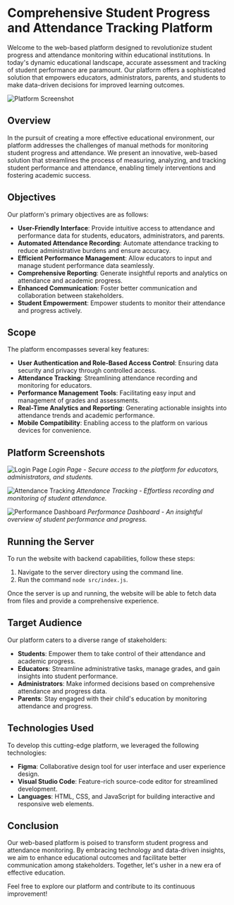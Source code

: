 # Comprehensive Student Progress and Attendance Tracking Platform

Welcome to the web-based platform designed to revolutionize student progress and attendance monitoring within educational institutions. In today's dynamic educational landscape, accurate assessment and tracking of student performance are paramount. Our platform offers a sophisticated solution that empowers educators, administrators, parents, and students to make data-driven decisions for improved learning outcomes.

![Platform Screenshot](/images/platform_screenshot.png)

## Overview

In the pursuit of creating a more effective educational environment, our platform addresses the challenges of manual methods for monitoring student progress and attendance. We present an innovative, web-based solution that streamlines the process of measuring, analyzing, and tracking student performance and attendance, enabling timely interventions and fostering academic success.

## Objectives

Our platform's primary objectives are as follows:

- **User-Friendly Interface**: Provide intuitive access to attendance and performance data for students, educators, administrators, and parents.
- **Automated Attendance Recording**: Automate attendance tracking to reduce administrative burdens and ensure accuracy.
- **Efficient Performance Management**: Allow educators to input and manage student performance data seamlessly.
- **Comprehensive Reporting**: Generate insightful reports and analytics on attendance and academic progress.
- **Enhanced Communication**: Foster better communication and collaboration between stakeholders.
- **Student Empowerment**: Empower students to monitor their attendance and progress actively.

## Scope

The platform encompasses several key features:

- **User Authentication and Role-Based Access Control**: Ensuring data security and privacy through controlled access.
- **Attendance Tracking**: Streamlining attendance recording and monitoring for educators.
- **Performance Management Tools**: Facilitating easy input and management of grades and assessments.
- **Real-Time Analytics and Reporting**: Generating actionable insights into attendance trends and academic performance.
- **Mobile Compatibility**: Enabling access to the platform on various devices for convenience.

## Platform Screenshots

![Login Page](/images/login_page.png)
*Login Page - Secure access to the platform for educators, administrators, and students.*

![Attendance Tracking](/images/attendance_tracking.png)
*Attendance Tracking - Effortless recording and monitoring of student attendance.*

![Performance Dashboard](/images/performance_dashboard.png)
*Performance Dashboard - An insightful overview of student performance and progress.*

## Running the Server

To run the website with backend capabilities, follow these steps:

1. Navigate to the server directory using the command line.
2. Run the command `node src/index.js`.

Once the server is up and running, the website will be able to fetch data from files and provide a comprehensive experience.

## Target Audience

Our platform caters to a diverse range of stakeholders:

- **Students**: Empower them to take control of their attendance and academic progress.
- **Educators**: Streamline administrative tasks, manage grades, and gain insights into student performance.
- **Administrators**: Make informed decisions based on comprehensive attendance and progress data.
- **Parents**: Stay engaged with their child's education by monitoring attendance and progress.

## Technologies Used

To develop this cutting-edge platform, we leveraged the following technologies:

- **Figma**: Collaborative design tool for user interface and user experience design.
- **Visual Studio Code**: Feature-rich source-code editor for streamlined development.
- **Languages**: HTML, CSS, and JavaScript for building interactive and responsive web elements.

## Conclusion

Our web-based platform is poised to transform student progress and attendance monitoring. By embracing technology and data-driven insights, we aim to enhance educational outcomes and facilitate better communication among stakeholders. Together, let's usher in a new era of effective education.

Feel free to explore our platform and contribute to its continuous improvement!
